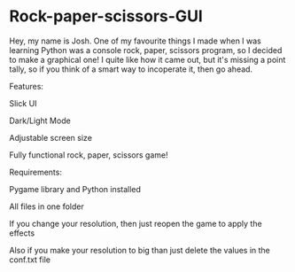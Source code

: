 # Rock-paper-scissors-GUI
Hey, my name is Josh. One of my favourite things I made when I was learning Python was a console rock, paper, scissors program, so I decided to make a graphical one! I quite like how it came out, but it's missing a point tally, so if you think of a smart way to incoperate it, then go ahead.

Features:

  Slick UI
  
  Dark/Light Mode
  
  Adjustable screen size
  
  Fully functional rock, paper, scissors game!
  
Requirements:

  Pygame library and Python installed
  
  All files in one folder
  
  If you change your resolution, then just reopen the game to apply the effects
  
  Also if you make your resolution to big than just delete the values in the conf.txt file
